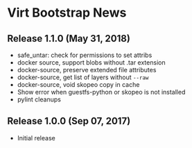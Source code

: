 # Virt Bootstrap News

## Release 1.1.0 (May 31, 2018)

 * safe_untar: check for permissions to set attribs
 * docker source, support blobs without .tar extension
 * docker-source, preserve extended file attributes
 * docker-source, get list of layers without `--raw`
 * docker-source, void skopeo copy in cache
 * Show error when guestfs-python or skopeo is not installed
 * pylint cleanups

## Release 1.0.0 (Sep 07, 2017)

 * Initial release
